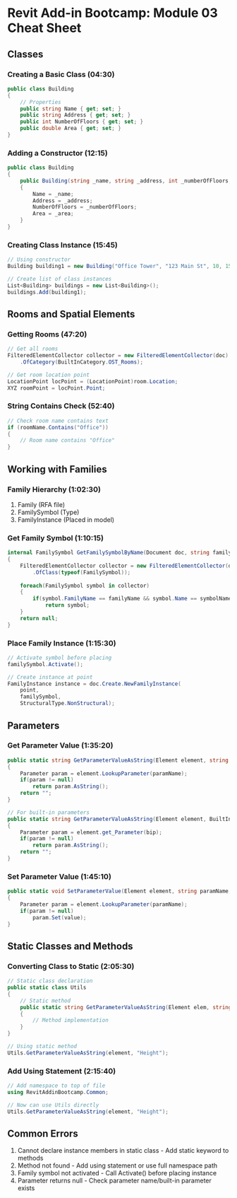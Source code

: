# Revit Add-in Bootcamp: Module 03 Cheat Sheet

## Classes

### Creating a Basic Class (04:30)
```csharp
public class Building 
{
    // Properties
    public string Name { get; set; }
    public string Address { get; set; }
    public int NumberOfFloors { get; set; }
    public double Area { get; set; }
}
```

### Adding a Constructor (12:15)
```csharp
public class Building
{
    public Building(string _name, string _address, int _numberOfFloors, double _area)
    {
        Name = _name;
        Address = _address;
        NumberOfFloors = _numberOfFloors;
        Area = _area;
    }
}
```

### Creating Class Instance (15:45)
```csharp
// Using constructor
Building building1 = new Building("Office Tower", "123 Main St", 10, 150000);

// Create list of class instances 
List<Building> buildings = new List<Building>();
buildings.Add(building1);
```

## Rooms and Spatial Elements

### Getting Rooms (47:20)
```csharp
// Get all rooms
FilteredElementCollector collector = new FilteredElementCollector(doc)
    .OfCategory(BuiltInCategory.OST_Rooms);

// Get room location point
LocationPoint locPoint = (LocationPoint)room.Location;
XYZ roomPoint = locPoint.Point;
```

### String Contains Check (52:40)
```csharp
// Check room name contains text
if (roomName.Contains("Office"))
{
    // Room name contains "Office"
}
```

## Working with Families

### Family Hierarchy (1:02:30)

1. Family (RFA file)
2. FamilySymbol (Type) 
3. FamilyInstance (Placed in model)

### Get Family Symbol (1:10:15)
```csharp
internal FamilySymbol GetFamilySymbolByName(Document doc, string familyName, string symbolName)
{
    FilteredElementCollector collector = new FilteredElementCollector(doc)
        .OfClass(typeof(FamilySymbol));
    
    foreach(FamilySymbol symbol in collector)
    {
        if(symbol.FamilyName == familyName && symbol.Name == symbolName)
            return symbol;
    }
    return null;
}
```

### Place Family Instance (1:15:30)
```csharp
// Activate symbol before placing
familySymbol.Activate();

// Create instance at point
FamilyInstance instance = doc.Create.NewFamilyInstance(
    point,
    familySymbol, 
    StructuralType.NonStructural);
```

## Parameters

### Get Parameter Value (1:35:20)
```csharp
public static string GetParameterValueAsString(Element element, string paramName)
{
    Parameter param = element.LookupParameter(paramName);
    if(param != null)
        return param.AsString();
    return "";
}

// For built-in parameters
public static string GetParameterValueAsString(Element element, BuiltInParameter bip)
{
    Parameter param = element.get_Parameter(bip);
    if(param != null)
        return param.AsString();
    return "";
}
```

### Set Parameter Value (1:45:10)
```csharp
public static void SetParameterValue(Element element, string paramName, string value)
{
    Parameter param = element.LookupParameter(paramName);
    if(param != null)
        param.Set(value);
}
```

## Static Classes and Methods

### Converting Class to Static (2:05:30)
```csharp
// Static class declaration
public static class Utils
{
    // Static method
    public static string GetParameterValueAsString(Element elem, string paramName)
    {
        // Method implementation
    }
}

// Using static method
Utils.GetParameterValueAsString(element, "Height");
```

### Add Using Statement (2:15:40)
```csharp
// Add namespace to top of file
using RevitAddinBootcamp.Common;

// Now can use Utils directly
Utils.GetParameterValueAsString(element, "Height");
```

## Common Errors

1. Cannot declare instance members in static class - Add static keyword to methods
2. Method not found - Add using statement or use full namespace path
3. Family symbol not activated - Call Activate() before placing instance
4. Parameter returns null - Check parameter name/built-in parameter exists
